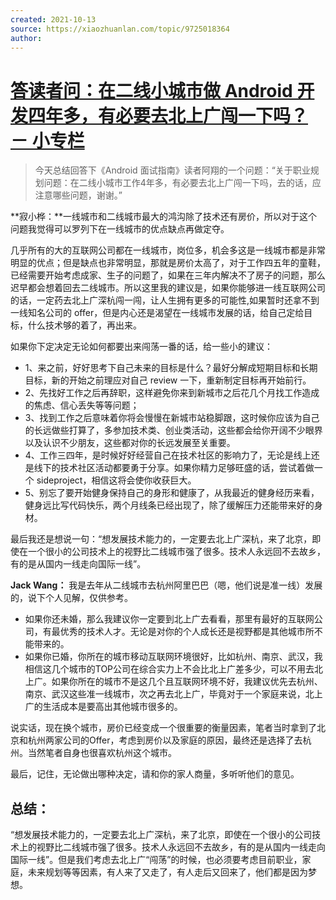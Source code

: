 ```yaml
---
created: 2021-10-13
source: https://xiaozhuanlan.com/topic/9725018364
author: 
---
```


# [答读者问：在二线小城市做 Android 开发四年多，有必要去北上广闯一下吗？ － 小专栏](https://xiaozhuanlan.com/topic/9725018364)


> 今天总结回答下《Android 面试指南》读者阿翔的一个问题：“关于职业规划问题：在二线小城市工作4年多，有必要去北上广闯一下吗，去的话，应注意哪些问题，谢谢。”

**寂小桦：**一线城市和二线城市最大的鸿沟除了技术还有房价，所以对于这个问题我觉得可以罗列下在一线城市的优点缺点再做定夺。

几乎所有的大的互联网公司都在一线城市，岗位多，机会多这是一线城市都是非常明显的优点；但是缺点也非常明显，那就是房价太高了，对于工作四五年的童鞋，已经需要开始考虑成家、生子的问题了，如果在三年内解决不了房子的问题，那么迟早都会想着回去二线城市。所以这里我的建议是，如果你能够进一线互联网公司的话，一定药去北上广深杭闯一闯，让人生拥有更多的可能性,如果暂时还拿不到一线知名公司的 offer，但是内心还是渴望在一线城市发展的话，给自己定给目标，什么技术够的着了，再出来。

如果你下定决定无论如何都要出来闯荡一番的话，给一些小的建议：

-   1、来之前，好好思考下自己未来的目标是什么？最好分解成短期目标和长期目标，新的开始之前理应对自己 review 一下，重新制定目标再开始前行。
-   2、先找好工作之后再辞职，这样避免你来到新城市之后花几个月找工作造成的焦虑、信心丢失等等问题；
-   3、找到工作之后意味着你将会慢慢在新城市站稳脚跟，这时候你应该为自己的长远做些打算了，多参加技术类、创业类活动，这些都会给你开阔不少眼界以及认识不少朋友，这些都对你的长远发展至关重要。
-   4、工作三四年，是时候好好经营自己在技术社区的影响力了，无论是线上还是线下的技术社区活动都要勇于分享。如果你精力足够旺盛的话，尝试着做一个 sideproject，相信这将会使你收获巨大。
-   5、别忘了要开始健身保持自己的身形和健康了，从我最近的健身经历来看，健身远比写代码快乐，两个月线条已经出现了，除了缓解压力还能带来好的身材。

最后我还是想说一句：“想发展技术能力的，一定要去北上广深杭，来了北京，即使在一个很小的公司技术上的视野比二线城市强了很多。技术人永远回不去故乡，有的是从国内一线走向国际一线”。

**Jack Wang：** 我是去年从二线城市去杭州阿里巴巴（嗯，他们说是准一线）发展的，说下个人见解，仅供参考。

-   如果你还未婚，那么我建议你一定要到北上广去看看，那里有最好的互联网公司，有最优秀的技术人才。无论是对你的个人成长还是视野都是其他城市所不能带来的。
-   如果你已婚，你所在的城市移动互联网环境很好，比如杭州、南京、武汉，我相信这几个城市的TOP公司在综合实力上不会比北上广差多少，可以不用去北上广。如果你所在的城市不是这几个且互联网环境不好，我建议优先去杭州、南京、武汉这些准一线城市，次之再去北上广，毕竟对于一个家庭来说，北上广的生活成本是要高出其他城市很多的。

说实话，现在换个城市，房价已经变成一个很重要的衡量因素，笔者当时拿到了北京和杭州两家公司的Offer，考虑到房价以及家庭的原因，最终还是选择了去杭州。当然笔者自身也很喜欢杭州这个城市。

最后，记住，无论做出哪种决定，请和你的家人商量，多听听他们的意见。

## 总结：

“想发展技术能力的，一定要去北上广深杭，来了北京，即使在一个很小的公司技术上的视野比二线城市强了很多。技术人永远回不去故乡，有的是从国内一线走向国际一线”。但是我们考虑去北上广“闯荡”的时候，也必须要考虑目前职业，家庭，未来规划等等因素，有人来了又走了，有人走后又回来了，他们都是因为梦想。


